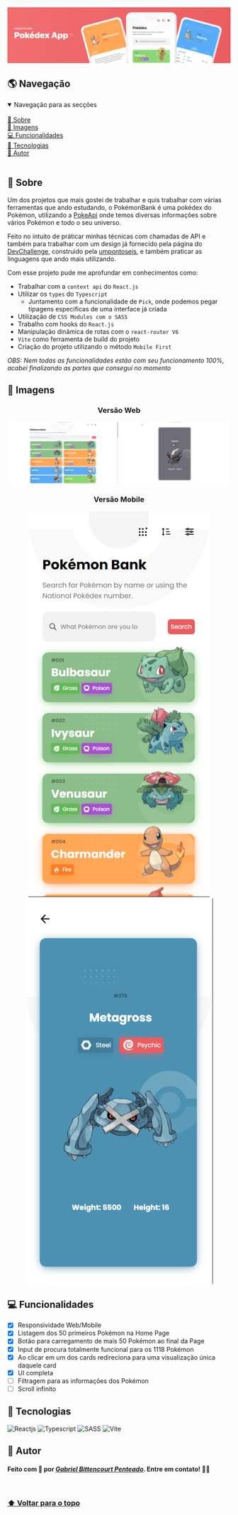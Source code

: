 <img src='public/github-imgs/banner.svg' alt="Banner da pokédex" />

<br/>

## 🌎 Navegação
<details open>
  <summary>Navegação para as secções</summary>
  <br/>
  <a href="#-sobre">📝 Sobre</a>
  <br/>
  <a href="#-imagens">📸 Imagens</a>
  <br/>
  <a href="#-funcionalidades">💻 Funcionalidades</a>
  <br/>
  <a href="#-tecnologias">🧰 Tecnologias</a>
  <br/>
  <a href="#-autor">👤 Autor</a>
</details>

<br/>

## 📝 Sobre
Um dos projetos que mais gostei de trabalhar e quis trabalhar com várias ferramentas que ando estudando, o PokémonBank é uma pokédex do Pokémon, utilizando a [PokeApi](https://pokeapi.co/docs/v2) onde temos diversas informações sobre vários Pokémon e todo o seu universo.

Feito no intuito de práticar minhas técnicas com chamadas de API e também para trabalhar com um design já fornecido pela página do [DevChallenge](https://www.devchallenge.com.br), construido pela [umpontoseis](https://www.linkedin.com/company/umpontoseis/), e também praticar as linguagens que ando mais utilizando.

Com esse projeto pude me aprofundar em conhecimentos como:
  - Trabalhar com a `context api` do `React.js`
  - Utilizar os `types` do `Typescript`
    - Juntamento com a funcionalidade de `Pick`, onde podemos pegar tipagens especificas de uma interface já criada
  - Utilização de `CSS Modules com o SASS`
  - Trabalho com hooks do `React.js`
  - Manipulação dinâmica de rotas com o `react-router V6`
  - `Vite` como ferramenta de build do projeto
  - Criação do projeto utilizando o método `Mobile First`

*OBS: Nem todas as funcionalidades estão com seu funcionamento 100%, acabei finalizando as partes que consegui no momento*

## 📸 Imagens
<h3 align="center">Versão Web</h3>
<div align="center">
  <img src="public/github-imgs/home.png" width=49% />
  <img src="public/github-imgs/pokemon-details.png" width=49% />
</div>
<h3 align="center">Versão Mobile</h3>
<div align="center">
  <img src="public/github-imgs/home-mobile.png" height=49% />
  <img src="public/github-imgs/pokemon-details-mobile.png" height=49% />
</div>

## 💻 Funcionalidades
  - [x] Responsividade Web/Mobile
  - [x] Listagem dos 50 primeiros Pokémon na Home Page
  - [x] Botão para carregamento de mais 50 Pokémon ao final da Page
  - [x] Input de procura totalmente funcional para os 1118 Pokémon
  - [x] Ao clicar em um dos cards redireciona para uma visualização única daquele card
  - [x] UI completa
  - [ ] Filtragem para as informações dos Pokémon
  - [ ] Scroll infinito

## 🧰 Tecnologias
<div>
  <img src="https://img.shields.io/static/v1?label=&message=Reactjs&color=%2332323240&style=for-the-badge&logo=React" alt="Reactjs" />
  <img src="https://img.shields.io/static/v1?label=&message=Typescript&color=%2332323240&style=for-the-badge&logo=Typescript" alt="Typescript" />
  <img src="https://img.shields.io/static/v1?label=&message=Sass&color=%2332323240&style=for-the-badge&logo=sass" alt="SASS" />
  <img src="https://img.shields.io/static/v1?label=&message=Vite&color=%2332323240&style=for-the-badge&logo=vite" alt="Vite" />
</div>

## 👤 Autor
#### Feito com 🤎 por *[Gabriel Bittencourt Penteado](https://www.linkedin.com/in/gabriel-bittencourt-penteado/)*. Entre em contato! 👋🏽

<br/>

### <a href="#-navegação">⬆ Voltar para o topo</a>
